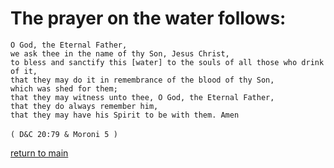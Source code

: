 
# The prayer on the water follows:
`O God, the Eternal Father, ` <br />
`we ask thee in the name of thy Son, Jesus Christ, ` <br />
`to bless and sanctify this [water] to the souls of all those who drink of it, ` <br />
`that they may do it in remembrance of the blood of thy Son, ` <br />
`which was shed for them; ` <br />
`that they may witness unto thee, O God, the Eternal Father, ` <br />
`that they do always remember him, ` <br />
`that they may have his Spirit to be with them. Amen ` <br />
 <br />
`( D&C 20:79 & Moroni 5 )`

[return to main](https://github.com/fataha801/wording/blob/main/README.md)
